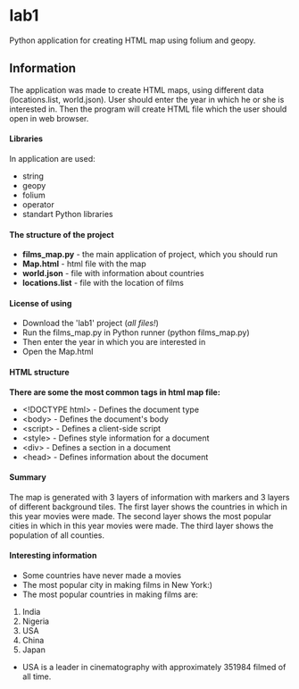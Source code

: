 # lab1
Python application for creating HTML map using folium and geopy.
## Information
The application was made to create HTML maps, using different data (locations.list, world.json). User should enter the year in which he or she is interested in. Then the program will create HTML file which the user should open in web browser.
#### Libraries
In application are used:
  - string
  - geopy
  - folium
  - operator
  - standart Python libraries
#### The structure of the project
  - __films_map.py__ - the main application of project, which you should run
  - __Map.html__ - html file with the map
  - __world.json__ - file with information about countries
  - __locations.list__ - file with the location of films

#### License of using
  - Download the 'lab1' project (_all files!_)
  - Run the films_map.py in Python runner (python films_map.py)
  - Then enter the year in which you are interested in
  - Open the Map.html
#### HTML structure
  __There are some the most common tags in html map file:__
  - \<!DOCTYPE html> - Defines the document type
  - \<body> - Defines the document's body
  - \<script> - 	Defines a client-side script
  - \<style> - Defines style information for a document
  - \<div> - Defines a section in a document
  - \<head> - Defines information about the document
#### Summary
  The map is generated with 3 layers of information with markers and 3 layers of different background tiles. The first layer shows the countries in which in this year movies were made. The second layer shows the most popular cities in which in this year movies were made. The third layer shows the population of all counties.
#### Interesting information
  - Some countries have never made a movies
  - The most popular city in making films in New York:)
  - The most popular countries in making films are:
1. India
2. Nigeria
3. USA
4. China
5. Japan
  - USA is a leader in cinematography with approximately 351984 filmed of all time.
